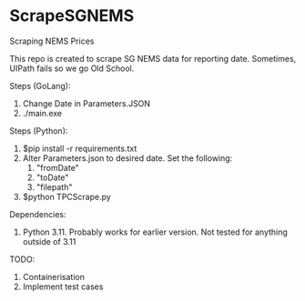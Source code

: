 # ScrapeSGNEMS
Scraping NEMS Prices


This repo is created to scrape SG NEMS data for reporting date. Sometimes, UIPath fails so we go Old School.

Steps (GoLang):
1) Change Date in Parameters.JSON
2) ./main.exe



Steps (Python):
1) $pip install -r requirements.txt
2) Alter Parameters.json to desired date. Set the following:
    1) "fromDate"
    2) "toDate"
    3) "filepath"
3) $python TPCScrape.py

Dependencies:
1) Python 3.11. Probably works for earlier version. Not tested for anything outside of 3.11

TODO:
1) Containerisation
2) Implement test cases
